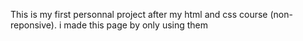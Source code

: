 This is my first personnal project after my html and css course (non-reponsive). i made this page by only using them 


